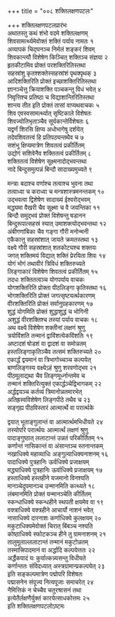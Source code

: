 +++
title = "००८ शक्तिलक्षणपटलः"

+++
शक्तिलक्षणपटलप्रारंभः    
अथातस्तु कथं शंभो वदमे शक्तिलक्षणम्  
शिवसामर्त्थ्यमेवोक्तं शक्तिं पर्याय नामतः  १  
अव्यापकं चिद्घनञ्च निर्मलं शङ्करं शिवम्  
शिवकान्त्यौ विशेषेण किञ्चित् शक्तिञ्च संज्ञया  २  
हृतकीटामिव प्रोक्तं परशक्तिरितिस्तथा  
सहस्रांशु कृतश्शक्तेस्सहस्रांशं पृथक्पृथक्  ३  
आदिशक्तिरिति प्रोक्तं इच्छाशक्तिरितिस्तथा  
ज्ञानञ्चेत्तु क्रियाशक्ति पञ्चकन्तु विधं भवेत्  ४  
निवृत्तिश्च प्रतिष्ठा च विद्याशान्तिरितिस्तथा  
शान्त्य तीत इति प्रोक्तं तासां वाप्यथवाचकः  ५  
शिव एवस्वसामर्त्थ्यात् सृष्टिकाले विशेषतः  
शिवज्योतिभृताञ्चैव सूर्यकान्तेर्विशेषतः  ६  
यद्वर्णं शिरसि क्षिप्य अधोभागेषु दर्शयेत्  
तदेवशिवतत्त्वं हि प्रतिपठ्यन्तथैव च  ७  
सशंभू क्षिप्यमात्रेण शिवतत्वं प्रकीर्तितम्  
उद्योगं सशिवेनैव शक्तितत्वं प्रकीर्तितम्  ८  
शक्तितत्वं विशेषेण सूक्ष्मनादोद्भवन्तथा  
नादे बिन्दुसमुत्पन्नं बिन्दौ सादाख्यमुच्यते  ९  

मन्त्राः बदाश्च वर्णाश्च तत्वाश्च भुवना तथा  
तत्वाध्वा च कराध्वा च मन्त्रशास्त्रमनन्तकम्  १०  
उद्भवत्वा द्विशेषेण सादाख्यं ईश्वरोद्भवम्  
मद्ध्यमा वैखरी चैव सूक्ष्मा च वै जयन्तिका  ११  
बिन्दौ समुद्भवं प्रोक्तं विशेषन्तु षडानन  
बिन्दुरूपात्सहस्रं स्यात् उमाशक्त्योद्भवन्तथा  १२  
अंबीगणांबिका चैव गङ्गा गौरी मनोन्मनी  
एकैकात्तु सहस्रांशात् जायते क्रमतस्तथा  १३  
वक्ष्ये गौरी सहस्रांशात् शतकोट्यश्च शक्तयः  
जगत् शक्तिमयं विद्यात् शक्तिं प्रेरयिता शिवः  १४  
योगं भोगं तथावीरं त्रिविधं शक्तिरुच्यते  
लिङ्गाकारं विशेषेण शिवतत्वं प्रकीर्तितम्  १५  
तदधः शक्तितत्वञ्च योगपर्याय वाचकः  
योगशक्तिरिति प्रोक्ता पीठलिङ्गा कृतिस्तथा  १६  
भोगशक्तिरिति प्रोक्तं जगत्सृष्ट्यर्त्थकारणम्  
वीरशक्तिरिति प्रोक्तं सर्वानुग्रहकारणम्  १७  
शुद्धं योगमिति प्रोक्तं शुद्धाशुद्धं च भोगिनी  
अशुद्धं वीरशक्तिश्च तस्यां पर्याय वाचकः  १८  
अथ वक्ष्ये विशेषेण शक्तीनां लक्षणं श्रुणु  
त्रयोविंशति तन्मानं द्वाविंशत्येकविंशतिः  १९  
अष्टादशं षोडशं वा द्वादशं वा समोन्नतम्  
हस्तलिङ्गाकृतिञ्चैव तत्समं शक्तिरुच्यते  २०  
एकार्द्धं द्वयमानं वा त्रिभागोच्चञ्च कल्पयेत्  
बाणलिङ्गस्य वक्ष्येऽहं श्रुणु शरवणोद्भव  २१  
पीठमूलाद्यथा चैव लिङ्गमूर्ध्नान्तमेव च  
तन्मानं शक्तिरित्युक्तं एकार्द्धञ्चेद्विभागकम्  २२  
अर्द्धद्वयञ्च कर्तव्यं त्रिमानोन्नतमारभेत्  
अतिह्रस्वविशेषेण लिङ्गपीठे तथैव च  २३  
सङ्गृह्य पीठविस्तारं आत्मार्त्थे वा परार्त्थके  

द्वयात् भूताङ्गुलान्तं वा आत्मार्त्थमभिधीयते  २४  
तस्योपरि परार्त्थयः आत्मार्त्थं लक्षणं श्रुणु  
पादाङ्गुष्ठात् ललाटान्तं उन्नतं परिकीर्तितम्  १५  
कर्णान्तं नासिकान्तं वा अंसान्तञ्च स्तनान्तकम्  
नखाधिक्ये महाव्याधिः अङ्गुल्याधिक्यनाशनम्  १६  
पादाधिक्ये पुत्रहानिः ऊर्वधिक्ये प्रजाक्षयम्  
मद्ध्याधिक्ये पुत्रहानिः ऊर्वाधिक्ये प्रजाक्षयम्  १७  
हस्ताधिक्ये हस्तहीने यजमानो विनश्यति  
मानञ्चेदुपमानञ्च उन्मानमिति कत्थ्यते  १८  
लंबमानमिति प्रोक्तं यन्मानञ्चेति कीर्तितम्  
स्कन्धाधिक्ये स्कन्धहीने स्थपती क्षयमेव वा  १९  
वक्त्राधिक्ये वक्त्रहीने आचार्यो नाशनं भवेत्  
नासाधिक्ये दारनाशः कर्णाधिक्ये कुलक्षयम्  २०  
मकुटाधिक्यमेवोक्तं चिरात् बिंबञ्च नश्यति  
कोष्ठाधिक्ये स्फोटकञ्च हीने तु ग्रामनाशनम्  २१  
तालुमूलाल्ललाटान्तं तन्मानं मकुटोन्नतम्  
तस्मात्त्रिपादमानं वा अर्द्धादि कल्पयेत्ततः  २२  
अर्द्धैकपादं यः कुर्यात्कन्न्यसन्तु विधीयते  
कर्णान्ततः संविदध्यात् अस्त्रग्रामान्प्रकल्पयेत्  २३  
इति सङ्कल्पमात्रेण पद्मोपरि विशेषतः  
पद्मासनेन संपूज्य नित्यपूजाः समाचरेत्  २४  
नैमित्तिकं न चेच्चैव चतुरश्रासनं तथा  
इत्येतैर्लक्षणैर्युक्तं कारयेत्साधकोत्तमः  २५  
इति शक्तिलक्षणपटलोऽष्टमः  
